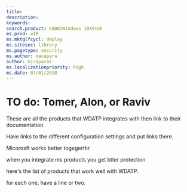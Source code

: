 ```yaml
---
title: 
description: 
keywords: 
search.product: eADQiWindows 10XVcnh
ms.prod: w10
ms.mktglfcycl: deploy
ms.sitesec: library
ms.pagetype: security
ms.author: macapara
author: mjcaparas
ms.localizationpriority: high
ms.date: 07/01/2018
---
```


# TO do: Tomer,  Alon, or Raviv

These are all the products that WDATP integrates with then link to their documentation.

Have links to the different configuration settings and put links there.


Micorosft works better togegerthr

when you integrate ms products you get btter protection

here's the list of products that work well with WDATP.

for each one, have a line or two.